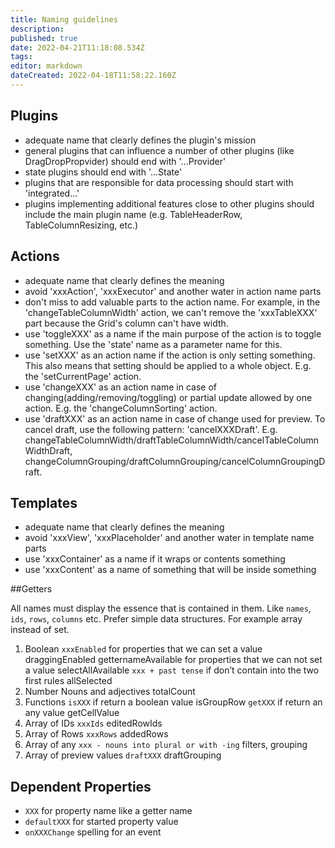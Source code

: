 ```yaml
---
title: Naming guidelines
description: 
published: true
date: 2022-04-21T11:18:08.534Z
tags: 
editor: markdown
dateCreated: 2022-04-18T11:58:22.160Z
---
```


## Plugins

- adequate name that clearly defines the plugin's mission
- general plugins that can influence a number of other plugins (like DragDropPropvider) should end with '...Provider'
- state plugins should end with '...State'
- plugins that are responsible for data processing should start with 'integrated...'
- plugins implementing additional features close to other plugins should include the main plugin name (e.g. TableHeaderRow, TableColumnResizing, etc.)

## Actions

- adequate name that clearly defines the meaning
- avoid 'xxxAction', 'xxxExecutor' and another water in action name parts
- don't miss to add valuable parts to the action name. For example, in the 'changeTableColumnWidth' action, we can't remove the 'xxxTableXXX' part because the Grid's column can't have width.
- use 'toggleXXX' as a name if the main purpose of the action is to toggle something. Use the 'state' name as a parameter name for this.
- use 'setXXX' as an action name if the action is only setting something. This also means that setting should be applied to a whole object. E.g. the 'setCurrentPage' action.
- use 'changeXXX' as an action name in case of changing(adding/removing/toggling) or partial update allowed by one action. E.g. the 'changeColumnSorting' action.
- use 'draftXXX' as an action name in case of change used for preview. To cancel draft, use the following pattern: 'cancelXXXDraft'. E.g. changeTableColumnWidth/draftTableColumnWidth/cancelTableColumnWidthDraft, changeColumnGrouping/draftColumnGrouping/cancelColumnGroupingDraft.

## Templates

- adequate name that clearly defines the meaning
- avoid 'xxxView', 'xxxPlaceholder' and another water in template name parts
- use 'xxxContainer' as a name if it wraps or contents something
- use 'xxxContent' as a name of something that will be inside something

##Getters

All names must display the essence that is contained in them. Like `names`, `ids`, `rows`, `columns` etc.
Prefer simple data structures. For example array instead of set.

1. Boolean
`xxxEnabled` for properties that we can set a value draggingEnabled
getternameAvailable for properties that we can not set a value selectAllAvailable
`xxx + past tense` if don’t contain into the two first rules allSelected
2. Number
Nouns and adjectives
totalCount
3. Functions
`isXXX` if return a boolean value
isGroupRow
`getXXX` if return an any value
getCellValue
4. Array of IDs
`xxxIds`
	editedRowIds
5. Array of Rows
`xxxRows`
	addedRows
6. Array of any
`xxx - nouns into plural or with -ing`
	filters, grouping
7. Array of preview values
`draftXXX`
	draftGrouping

## Dependent Properties

- `XXX` for property name like a getter name
- `defaultXXX` for started property value
- `onXXXChange` spelling for an event